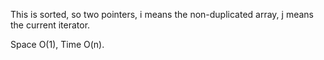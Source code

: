 
This is sorted, so two pointers, i means the non-duplicated array, j means the current iterator.

Space O(1), Time O(n).
